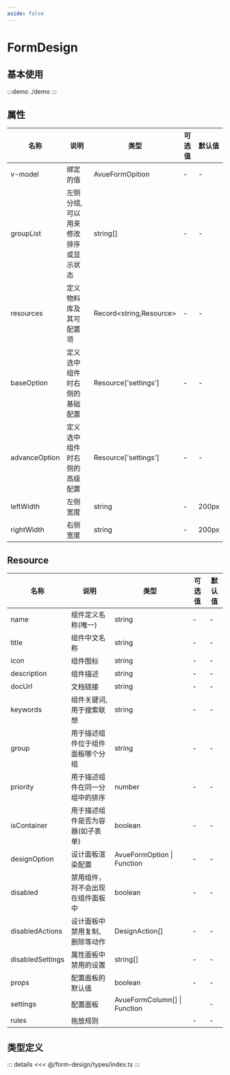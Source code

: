 ```yaml
---
aside: false
---
```


# FormDesign

## 基本使用
:::demo
./demo
:::


## 属性

| 名称          | 说明                                | 类型                    | 可选值 | 默认值 |
| ------------- | ----------------------------------- | ----------------------- | ------ | ------ |
| v-model       | 绑定的值                            | AvueFormOpition         | -      | -      |
| groupList     | 左侧分组,可以用来修改排序或显示状态 | string[]                | -      | -      |
| resources     | 定义物料库及其可配置项              | Record<string,Resource> | -      | -      |
| baseOption    | 定义选中组件时右侧的基础配置        | Resource['settings']    | -      | -      |
| advanceOption | 定义选中组件时右侧的高级配置        | Resource['settings']    | -      | -      |
| leftWidth     | 左侧宽度                            | string                  | -      | 200px  |
| rightWidth    | 右侧宽度                            | string                  | -      | 200px  |

## Resource 

| 名称             | 说明                             | 类型                         | 可选值 | 默认值 |
| ---------------- | -------------------------------- | ---------------------------- | ------ | ------ |
| name             | 组件定义名称(唯一)               | string                       | -      | -      |
| title            | 组件中文名称                     | string                       | -      | -      |
| icon             | 组件图标                         | string                       | -      | -      |
| description      | 组件描述                         | string                       | -      | -      |
| docUrl           | 文档链接                         | string                       | -      | -      |
| keywords         | 组件关键词,用于搜索联想          | string                       | -      | -      |
| group            | 用于描述组件位于组件面板哪个分组 | string                       | -      | -      |
| priority         | 用于描述组件在同一分组中的排序   | number                       | -      | -      |
| isContainer      | 用于描述组件是否为容器(如子表单) | boolean                      | -      | -      |
| designOption     | 设计面板渲染配置                 | AvueFormOption \| Function   | -      | -      |
| disabled         | 禁用组件，将不会出现在组件面板中 | boolean                      | -      | -      |
| disabledActions  | 设计面板中禁用复制、删除等动作   | DesignAction[]               | -      | -      |
| disabledSettings | 属性面板中禁用的设置             | string[]                     | -      | -      |
| props            | 配置面板的默认值                 | boolean                      | -      | -      |
| settings         | 配置面板                         | AvueFormColumn[] \| Function |        | -      |
| rules            | 拖放规则                         |                              | -      | -      |

## 类型定义

::: details
<<< @/form-design/types/index.ts
:::
